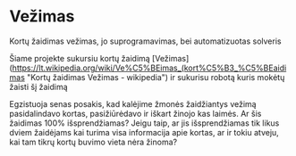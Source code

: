 # Vežimas
Kortų žaidimas vežimas, jo suprogramavimas, bei automatizuotas solveris

Šiame projekte sukursiu kortų žaidimą [Vežimas](https://lt.wikipedia.org/wiki/Ve%C5%BEimas_(kort%C5%B3_%C5%BEaidimas "Kortų žaidimas Vežimas - wikipedia")
ir sukurisu robotą kuris mokėtų žaisti šį žaidimą

Egzistuoja senas posakis, kad kalėjime žmonės žaidžiantys vežimą pasidalindavo kortas, pasižiūrėdavo ir iškart žinojo kas laimės. Ar šis žaidimas 100% išsprendžiamas? Jeigu taip, ar jis išsprendžiamas tik likus dviem žaidėjams kai turima visa informacija apie kortas, ar ir tokiu atveju, kai tam tikrų kortų buvimo vieta nėra žinoma?


